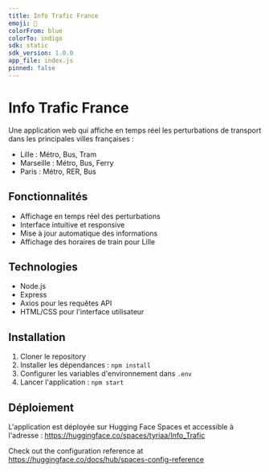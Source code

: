 ```yaml
---
title: Info Trafic France
emoji: 🚉
colorFrom: blue
colorTo: indigo
sdk: static
sdk_version: 1.0.0
app_file: index.js
pinned: false
---
```


# Info Trafic France

Une application web qui affiche en temps réel les perturbations de transport dans les principales villes françaises :
- Lille : Métro, Bus, Tram
- Marseille : Métro, Bus, Ferry
- Paris : Métro, RER, Bus

## Fonctionnalités

- Affichage en temps réel des perturbations
- Interface intuitive et responsive
- Mise à jour automatique des informations
- Affichage des horaires de train pour Lille

## Technologies

- Node.js
- Express
- Axios pour les requêtes API
- HTML/CSS pour l'interface utilisateur

## Installation

1. Cloner le repository
2. Installer les dépendances : `npm install`
3. Configurer les variables d'environnement dans `.env`
4. Lancer l'application : `npm start`

## Déploiement

L'application est déployée sur Hugging Face Spaces et accessible à l'adresse :
https://huggingface.co/spaces/tyriaa/Info_Trafic

Check out the configuration reference at https://huggingface.co/docs/hub/spaces-config-reference
